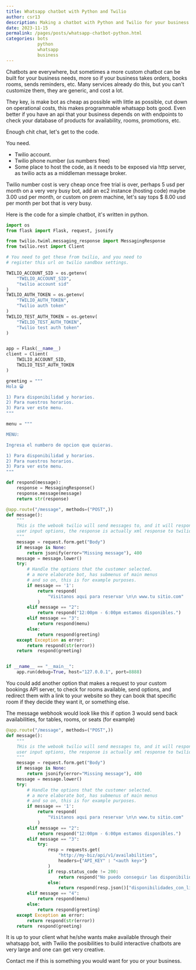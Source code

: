 ```yaml
---
title: Whatsapp chatbot with Python and Twilio
author: csr13
description: Making a chatbot with Python and Twilio for your business.
date: 2023-11-15
permalink: /pages/posts/whatsapp-chatbot-python.html
categories: bots
            python
            whatsapp
            business
---
```


Chatbots are everywhere, but sometimes a more custom chatbot can be built for your
business needs, more so if your business takes orders, books rooms, sends reminders,
etc. Many services already do this, but you can't customize them, they are generic, and
cost a lot.

They key, is make bot as cheap as possible with little as possible, cut down on operational costs, this makes programmable whatsapp bots good. Even better if you have an api that your business depends on with endpoints to check your database of products for availability, rooms, promotions, etc.

Enough chit chat, let's get to the code.

You need.

- Twilio account.
- Twilio phone number (us numbers free)
- Some place to host the code, as it needs to be exposed via http server, as twilio
  acts as a middleman message broker.

Twilio number cost is very cheap once free trial is over, perhaps 5 usd per month on a very
very busy bot, add an ec2 instance (hosting code) maybe 3.00 usd per month, or custom on prem machine, let's
say tops $ 8.00 usd per month per bot that is very busy.

Here is the code for a simple chatbot, it's written in python.

```python
import os
from flask import Flask, request, jsonify

from twilio.twiml.messaging_response import MessagingResponse
from twilio.rest import Client

# You need to get these from twilio, and you need to 
# register this url on twilio sandbox settings.

TWILIO_ACCOUNT_SID = os.getenv(
    "TWILIO_ACCOUNT_SID",
    "twilio account sid"
)
TWILIO_AUTH_TOKEN = os.getenv(
    "TWILIO_AUTH_TOKEN",
    "Twilio auth token"
)
TWILIO_TEST_AUTH_TOKEN = os.getenv(
    "TWILIO_TEST_AUTH_TOKEN", 
    "Twilio test auth token"
)


app = Flask(__name__)
client = Client(
    TWILIO_ACCOUNT_SID, 
    TWILIO_TEST_AUTH_TOKEN
)

greeting = """
Hola 😀

1) Para disponibilidad y horarios.
2) Para nuestros horarios.
3) Para ver este menu.
"""

menu = """

MENU:

Ingresa el numbero de opcion que quieras.

1) Para disponibilidad y horarios.
2) Para nuestros horarios.
3) Para ver este menu.
"""

def respond(message):
    response = MessagingResponse()
    response.message(message)
    return str(response)

@app.route("/message", methods=("POST",))
def message():
    """
    THis is the webook twilio will send messages to, and it will respond according to 
    user input options, the response is actually xml response to twilio.
    """
    message = request.form.get("Body")
    if message is None:
        return jsonify(error="Missing message"), 400
    message = message.lower()
    try:
        # Handle the options that the customer selected.
        # a more elaborate bot, has submenus of main menus
        # and so on, this is for example purposes.
        if message == '1':
            return respond(
                "Visitanos aqui para reservar \n\n www.tu sitio.com"
            )
        elif message == "2":
            return respond("12:00pm - 6:00pm estamos disponibles.")
        elif message == "3":
            return respond(menu)
        else:
            return respond(greeting)
    except Exception as error:
        return respond(str(error))
    return  respond(greeting)


if __name__ == "__main__":
    app.run(debug=True, host="127.0.0.1", port=8888)

```

You could add another option that makes a request to your custom bookings API server,
to check for rooms available, send options, and redirect them with a link to your website so they
can book that specific room if they decide they want it, or something else.


The message webhook would look like this if option 3 would send back availabilities,
for tables, rooms, or seats (for example)

```python
@app.route("/message", methods=("POST",))
def message():
    """
    THis is the webook twilio will send messages to, and it will respond according to 
    user input options, the response is actually xml response to twilio.
    """
    message = request.form.get("Body")
    if message is None:
        return jsonify(error="Missing message"), 400
    message = message.lower()
    try:
        # Handle the options that the customer selected.
        # a more elaborate bot, has submenus of main menus
        # and so on, this is for example purposes.
        if message == '1':
            return respond(
                "Visitanos aqui para reservar \n\n www.tu sitio.com"
            )
        elif message == "2":
            return respond("12:00pm - 6:00pm estamos disponibles.")
        elif message == "3":
            try:
                resp = requests.get(
                    "http://my-biz/api/v1/availabilities", 
                    headers={"API_KEY" : "<auth key>"}
                )
                if resp.status_code != 200:
                    return respond("No puedo conseguir las disponibilidades.")
                else:
                    return respond(resp.json()["disponibilidades_con_links"])
        elif message == "4":
            return respond(menu)
        else:
            return respond(greeting)
    except Exception as error:
        return respond(str(error))
    return  respond(greeting)
```

It is up to your client what he/she wants make available through their whatsapp bot,
with Twilio the posibilities to build interactive chatbots are very large and one can
get very creative.

Contact me if this is something you would want for you or your business.
